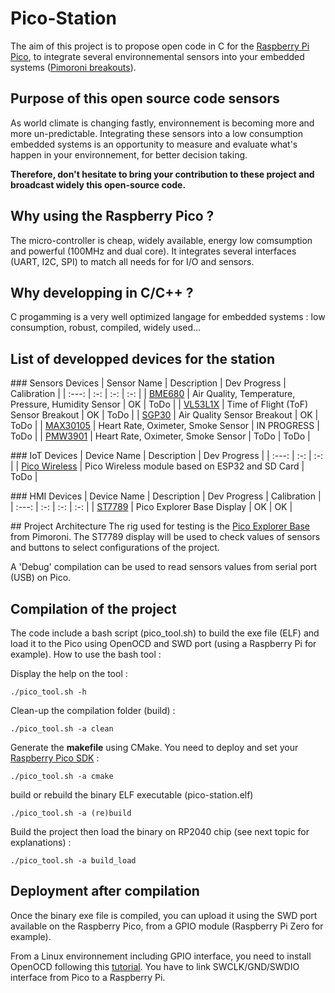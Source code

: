 # Pico-Station

The aim of this project is to propose open code in C for the [Raspberry Pi Pico](https://www.raspberrypi.com/documentation/microcontrollers/raspberry-pi-pico.html), to integrate several environnemental sensors into your embedded systems ([Pimoroni breakouts](https://shop.pimoroni.com/)).

## Purpose of this open source code sensors
As world climate is changing fastly, environnement is becoming more and more un-predictable. Integrating these sensors into a low consumption embedded systems is an opportunity to measure and evaluate what's happen in your environnement, for better decision taking.

**Therefore, don't hesitate to bring your contribution to these project and broadcast widely this open-source code.**

## Why using the Raspberry Pico ?
The micro-controller is cheap, widely available, energy low comsumption and powerful (100MHz and dual core). It integrates several interfaces (UART, I2C, SPI) to match all needs for for I/O and sensors.

## Why developping in C/C++ ?
C progamming is a very well optimized langage for embedded systems : low consumption, robust, compiled, widely used...

## List of developped devices for the station

### Sensors Devices
| Sensor Name | Description | Dev Progress | Calibration |
| :---:   | :-: | :-: | :-: |
| [BME680](https://shop.pimoroni.com/products/bme680-breakout?variant=12491552129107) | Air Quality, Temperature, Pressure, Humidity Sensor | OK | ToDo |
| [VL53L1X](https://shop.pimoroni.com/products/vl53l1x-breakout?variant=12628497236051) | Time of Flight (ToF) Sensor Breakout | OK | ToDo |
| [SGP30](https://shop.pimoroni.com/products/sgp30-air-quality-sensor-breakout?variant=30924091719763) | Air Quality Sensor Breakout | OK | ToDo |
| [MAX30105](https://shop.pimoroni.com/products/max30101-breakout-heart-rate-oximeter-smoke-sensor?variant=21482065985619) | Heart Rate, Oximeter, Smoke Sensor | IN PROGRESS | ToDo |
| [PMW3901](https://shop.pimoroni.com/products/max30101-breakout-heart-rate-oximeter-smoke-sensor?variant=21482065985619) | Heart Rate, Oximeter, Smoke Sensor | ToDo | ToDo |

### IoT Devices
| Device Name | Description | Dev Progress |
| :---:   | :-: | :-: |
| [Pico Wireless](https://shop.pimoroni.com/products/bme680-breakout?variant=12491552129107) | Pico Wireless module based on ESP32 and SD Card | ToDo |

### HMI Devices
| Device Name | Description | Dev Progress | Calibration |
| :---:   | :-: | :-: | :-: |
| [ST7789](https://shop.pimoroni.com/products/bme680-breakout?variant=12491552129107) | Pico Explorer Base Display | OK | OK |

## Project Architecture
The rig used for testing is the [Pico Explorer Base](https://shop.pimoroni.com/products/pico-explorer-base?variant=32369514315859) from Pimoroni. The ST7789 display will be used to check values of sensors and buttons to select configurations of the project.

A 'Debug' compilation can be used to read sensors values from serial port (USB) on Pico.

## Compilation of the project
The code include a bash script (pico_tool.sh) to build the exe file (ELF) and load it to the Pico using OpenOCD and SWD port (using a Raspberry Pi for example). How to use the bash tool :

Display the help on the tool :
````
./pico_tool.sh -h
````
Clean-up the compilation folder (build) :
````
./pico_tool.sh -a clean
````
Generate the **makefile** using CMake. You need to deploy and set your [Raspberry Pico SDK](https://github.com/raspberrypi/pico-sdk) :
````
./pico_tool.sh -a cmake
````
build or rebuild the binary ELF executable (pico-station.elf)
````
./pico_tool.sh -a (re)build
```` 
Build the project then load the binary on RP2040 chip (see next topic for explanations) :
````
./pico_tool.sh -a build_load
```` 

## Deployment after compilation
Once the binary exe file is compiled, you can upload it using the SWD port available on the Raspberry Pico, from a GPIO module (Raspberry Pi Zero for example). 

From a Linux environnement including GPIO interface, you need to install OpenOCD following this [tutorial](https://www.electronicshub.org/programming-raspberry-pi-pico-with-swd). You have to link SWCLK/GND/SWDIO interface from Pico to a Raspberry Pi.

